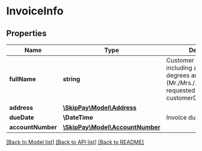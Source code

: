 # InvoiceInfo

## Properties

Name | Type | Description | Notes
------------ | ------------- | ------------- | -------------
**fullName** | **string** | Customer full name, including academical degrees and salutation (Mr./Mrs./..). Empty if requested via customerDueDateCategory. | [optional]
**address** | [**\SkipPay\Model\Address**](Address.md) |  | [optional]
**dueDate** | **\DateTime** | Invoice due date. |
**accountNumber** | [**\SkipPay\Model\AccountNumber**](AccountNumber.md) |  |

[[Back to Model list]](../../README.md#models) [[Back to API list]](../../README.md#endpoints) [[Back to README]](../../README.md)
